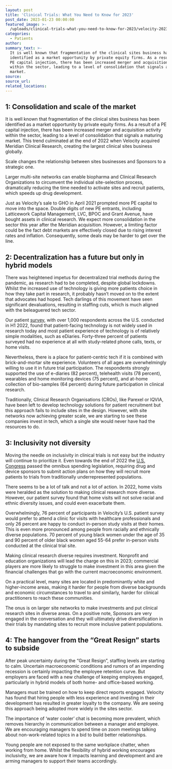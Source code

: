 ```yaml
---
layout: post
title: 'Clinical Trials: What You Need to Know for 2023'
post_date: 2023-01-23 00:00:00
featured_image: >-
  /uploads/clinical-trials-what-you-need-to-know-for-2023/velocity-2023-trendsdesign2-cover.png
categories:
  - Patients
author:
summary_text: >-
  It is well known that fragmentation of the clinical sites business has been
  identified as a market opportunity by private equity firms. As a result of a
  PE capital injection, there has been increased merger and acquisition activity
  within the sector, leading to a level of consolidation that signals a maturing
  market.
source:
source_url:
related_locations:
---
```

## **1: Consolidation and scale of the market**

It is well known that fragmentation of the clinical sites business has been identified as a market opportunity by private equity firms. As a result of a PE capital injection, there has been increased merger and acquisition activity within the sector, leading to a level of consolidation that signals a maturing market. This trend culminated at the end of 2022 when Velocity acquired Meridian Clinical Research, creating the largest clinical sites business globally.

Scale changes the relationship between sites businesses and Sponsors to a strategic one.

Larger multi-site networks can enable biopharma and Clinical Research Organizations to circumvent the individual site-selection process, dramatically reducing the time needed to activate sites and recruit patients, which speeds up drug development.

Just as Velocity’s sale to GHO in April 2021 prompted more PE capital to move into the space. Double digits of new PE entrants, including Latticework Capital Management, LVC, BPOC and Grant Avenue, have bought assets in clinical research. We expect more consolidation in the sector this year after the Meridian acquisition. However, a limiting factor could be the fact debt markets are effectively closed due to rising interest rates and inflation. Consequently, some deals may be harder to get over the line.

## **2: Decentralization has a future but only in hybrid models**

There was heightened impetus for decentralized trial methods during the pandemic, as research had to be completed, despite global lockdowns. Whilst the increased use of technology is giving more patients choice in how they take part in research, it probably hasn’t moved on to the extent that advocates had hoped. Tech darlings of this movement have seen significant devaluations, resulting in staffing cuts, which is much aligned with the beleaguered tech sector.

Our patient [survey](https://indd.adobe.com/view/48d83b20-c192-4b62-8773-14f7c54bab6b), with over 1,000 respondents across the U.S. conducted in H1 2022, found that patient-facing technology is not widely used in research today and most patient experience of technology is of relatively simple modalities, such as eDiaries. Forty-three percent of patients surveyed had no experience at all with study-related phone calls, texts, or home visits.

Nevertheless, there is a place for patient-centric tech if it is combined with brick-and-mortar site experience. Volunteers of all ages are overwhelmingly willing to use it in future trial participation. The respondents strongly supported the use of e-diaries (82 percent), telehealth visits (78 percent), wearables and home monitoring devices (75 percent), and at-home collection of bio-samples (64 percent) during future participation in clinical research.&nbsp;

Traditionally, Clinical Research Organisations (CROs), like Parexel or IQVIA, have been left to develop technology solutions for patient recruitment but this approach fails to include sites in the design. However, with site networks now achieving greater scale, we are starting to see these companies invest in tech, which a single site would never have had the resources to do.

## **3: Inclusivity not diversity**

Moving the needle on inclusivity in clinical trials is not easy but the industry will continue to prioritize it. Even towards the end of 2022 the [U.S. Congress](https://www.lexology.com/library/detail.aspx?g=5c35ec5f-4f9c-4b7b-8f3c-0ecf3e174303) passed the omnibus spending legislation, requiring drug and device sponsors to submit action plans on how they will recruit more patients to trials from traditionally underrepresented populations.

There seems to be a lot of talk and not a lot of action. In 2022, home visits were heralded as the solution to making clinical research more diverse. However, our patient survey found that home visits will not solve racial and ethnic diversity issues, and could even exacerbate them.

Overwhelmingly, 76 percent of participants in Velocity’s U.S. patient survey would prefer to attend a clinic for visits with healthcare professionals and only 26 percent are happy to conduct in-person study visits at their homes. This is even more pronounced among people from racially and ethnically diverse populations. 70 percent of young black women under the age of 35 and 90 percent of older black women aged 55-64 prefer in-person visits conducted at the clinical trial site.

Making clinical research diverse requires investment. Nonprofit and education organizations will lead the charge on this in 2023; commercial players are more likely to struggle to make investment in this area given the financial challenges that go with the current macroeconomic environment.

On a practical level, many sites are located in predominantly white and higher-income areas, making it harder for people from diverse backgrounds and economic circumstances to travel to and similarly, harder for clinical practitioners to reach these communities.

The onus is on larger site networks to make investments and put clinical research sites in diverse areas. On a positive note, Sponsors are very engaged in the conversation and they will ultimately drive diversification in their trials by mandating sites to recruit more inclusive patient populations.

## **4: The hangover from the “Great Resign” starts to subside**

After peak uncertainty during the “Great Resign”, staffing levels are starting to calm. Uncertain macroeconomic conditions and rumors of an impending recession is certainly impacting the employee retention curve. But employers are faced with a new challenge of keeping employees engaged, particularly in hybrid models of both home- and office-based working.

Managers must be trained on how to keep direct reports engaged. Velocity has found that hiring people with less experience and investing in their development has resulted in greater loyalty to the company. We are seeing this approach being adopted more widely in the sites sector.

The importance of ‘water cooler’ chat is becoming more prevalent, which removes hierarchy in communication between a manager and employee. We are encouraging managers to spend time on zoom meetings talking about non-work-related topics in a bid to build better relationships.

Young people are not exposed to the same workplace chatter, when working from home. Whilst the flexibility of hybrid working encourages inclusivity, we are aware how it impacts learning and development and are arming managers to support their teams accordingly.